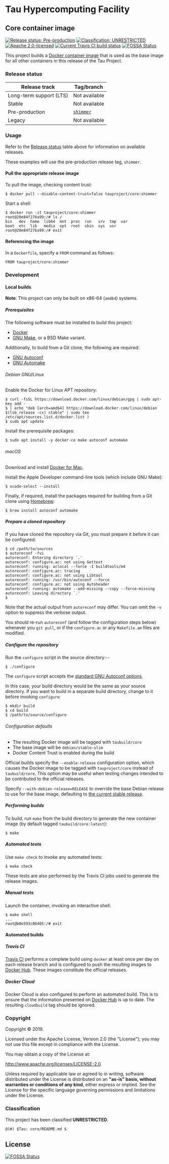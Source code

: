 # Tau Hypercomputing Facility
## Core container image

[![Release status: Pre-production][release-status]](#release-status)
[![Classification: UNRESTRICTED][classification]](#classification)
[![Apache 2.0-licensed][license]](#copyright)
[![Current Travis CI build status][travis]](https://travis-ci.org/tauproject/core)
[![FOSSA Status](https://app.fossa.io/api/projects/git%2Bgithub.com%2Ftauproject%2Fcore.svg?type=shield)](https://app.fossa.io/projects/git%2Bgithub.com%2Ftauproject%2Fcore?ref=badge_shield)

This project builds a [Docker container image](https://hub.docker.com/r/tauproject/core)
that is used as the base image for all other containers in this release of the
Tau Project.

### Release status

| Release track           | Tag/branch    |
|-------------------------|---------------|
| Long-term support (LTS) | Not available |
| Stable                  | Not available |
| Pre-production          | [`shimmer`](https://github.com/tauproject/core/tree/shimmer/master) |
| Legacy                  | Not available |

### Usage

Refer to the [Release status](#release-status) table above for information
on available releases.

These examples will use the pre-production release tag, `shimmer`.

#### Pull the appropriate release image

To pull the image, checking content trust:

```
$ docker pull --disable-content-trust=false tauproject/core:shimmer
```

Start a shell:

```
$ docker run -it tauproject/core:shimmer
root@20e84f276a99:/# ls /
bin   dev  home  lib64	mnt  proc  run	 srv  tmp  var
boot  etc  lib	 media	opt  root  sbin  sys  usr
root@20e84f276a99:/# exit
```

#### Referencing the image

In a `Dockerfile`, specify a `FROM` command as follows:

```
FROM tauproject/core:shimmer
```

### Development

#### Local builds

**Note**: This project can only be built on x86-64 (`amd64`) systems.

##### Prerequisites

The following software must be installed to build this project:

* [Docker](https://www.docker.com)
* [GNU Make](https://www.gnu.org/software/make/), or a BSD Make variant.

Additionally, to build from a Git clone, the following are required:

* [GNU Autoconf](https://www.gnu.org/software/autoconf/)
* [GNU Automake](https://www.gnu.org/software/automake/)

###### Debian GNU/Linux

Enable the Docker for Linux APT repository:

```
$ curl -fsSL https://download.docker.com/linux/debian/gpg | sudo apt-key add -
$ ( echo "deb [arch=amd64] https://download.docker.com/linux/debian $(lsb_release -cs) stable" | sudo tee /etc/apt/sources.list.d/docker.list )
$ sudo apt update
```

Install the prerequisite packages:

```
$ sudo apt install -y docker-ce make autoconf automake
```

###### macOS

Download and install [Docker for Mac](https://hub.docker.com/editions/community/docker-ce-desktop-mac).

Install the Apple Developer command-line tools (which include GNU Make):

```
$ xcode-select --install
```

Finally, if required, install the packages required for building from a Git
clone using [Homebrew](https://brew.sh):

```
$ brew install autoconf automake
```

##### Prepare a cloned repository

If you have cloned the repository via Git, you must prepare it before it can
be configured:

```
$ cd /path/to/sources
$ autoreconf -fvi
autoreconf: Entering directory `.'
autoreconf: configure.ac: not using Gettext
autoreconf: running: aclocal --force -I buildtools/m4
autoreconf: configure.ac: tracing
autoreconf: configure.ac: not using Libtool
autoreconf: running: /usr/bin/autoconf --force
autoreconf: configure.ac: not using Autoheader
autoreconf: running: automake --add-missing --copy --force-missing
autoreconf: Leaving directory `.'
$
```

Note that the actual output from `autoreconf` may differ. You can omit the `-v`
option to suppress the verbose output.

You should re-run `autoreconf` (and follow the configuration steps below)
whenever you `git pull`, or if the `configure.ac` or any `Makefile.am`
files are modified.

##### Configure the repository

Run the `configure` script in the source directory:--

```
$ ./configure
```

The `configure` script accepts the [standard GNU Autoconf options](https://www.gnu.org/prep/standards/html_node/Configuration.html).

In this case, your build directory would be the same as your source
directory. If you want to build in a separate build directory, change
to it before invoking `configure`:

```
$ mkdir build
$ cd build
$ /path/to/source/configure
```

###### Configuration defaults

* The resulting Docker image will be tagged with `taubuild/core`
* The base image will be `debian/stable-slim`
* Docker Content Trust is enabled during the build

Official builds specify the `--enable-release` configuration option, which
causes the Docker image to be tagged with `tauproject/core` instead of
`taubuild/core`. This option may be useful when testing changes intended to
be contributed to the official releases.

Specify `--with-debian-release=RELEASE` to override the base Debian release
to use for the base image, defaulting to [the current stable release](https://www.debian.org/releases/).

##### Performing builds

To build, run `make` from the build directory to generate the new container
image (by default tagged `taubuild/core:latest`):

```
$ make
```

##### Automated tests

Use `make check` to invoke any automated tests:

```
$ make check
```

These tests are also performed by the Travis CI jobs used to generate the
release images.

##### Manual tests

Launch the container, invoking an interactive shell:

```
$ make shell
...
root@b0e593c86405:/# exit
```

#### Automated builds

##### Travis CI

[Travis CI](https://travis-ci.org/tauproject/core) performs a complete build
using `docker` at least once per day on each release branch and is configured
to push the resulting images to [Docker Hub](https://hub.docker.com/r/tauproject/core/).
These images constitute the official releases.

##### Docker Cloud

Docker Cloud is also configured to perform an automated build. This is to
ensure that the information presented on [Docker Hub](https://hub.docker.com/r/tauproject/core/)
is up to date. The resulting `cloudbuild` tag should be ignored.

### Copyright

Copyright © 2019.

Licensed under the Apache License, Version 2.0 (the "License"); you may not use
this file except in compliance with the License.

You may obtain a copy of the License at:

http://www.apache.org/licenses/LICENSE-2.0

Unless required by applicable law or agreed to in writing, software distributed
under the License is distributed on an **"as-is" basis, without warranties or
conditions of any kind**, either express or implied.  See the License for the 
specific language governing permissions and limitations under the License.

### Classification

This project has been classified **UNRESTRICTED**.

```
@(#) $Tau: core/README.md $
```

[license]: https://img.shields.io/badge/license-Apache%202.0-blue.svg?style=flat-square
[release-status]: https://img.shields.io/badge/release%20status-Pre--production-yellow.svg?style=flat-square
[classification]: https://img.shields.io/badge/classification-UNRESTRICTED-brightgreen.svg?style=flat-square
[travis]: https://img.shields.io/travis/tauproject/core.svg?style=flat-square


## License
[![FOSSA Status](https://app.fossa.io/api/projects/git%2Bgithub.com%2Ftauproject%2Fcore.svg?type=large)](https://app.fossa.io/projects/git%2Bgithub.com%2Ftauproject%2Fcore?ref=badge_large)